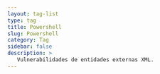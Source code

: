 ```yaml
---
layout: tag-list
type: tag
title: Powershell
slug: Powershell
category: Tag
sidebar: false
description: >
   Vulnerabilidades de entidades externas XML.
---
```

